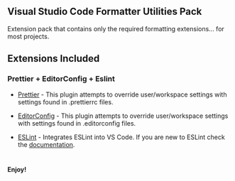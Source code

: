 ## Visual Studio Code Formatter Utilities Pack

Extension pack that contains only the required formatting extensions... for most projects.

## Extensions Included

### Prettier + EditorConfig + Eslint

- [Prettier](https://marketplace.visualstudio.com/items?itemName=esbenp.prettier-vscode) - This plugin attempts to override user/workspace settings with settings found in .prettierrc files.

- [EditorConfig](https://marketplace.visualstudio.com/items?itemName=EditorConfig.EditorConfig) - This plugin attempts to override user/workspace settings with settings found in .editorconfig files.

- [ESLint](https://marketplace.visualstudio.com/items?itemName=dbaeumer.vscode-eslint) - Integrates ESLint into VS Code. If you are new to ESLint check the [documentation](https://eslint.org/).

#

**Enjoy!**
